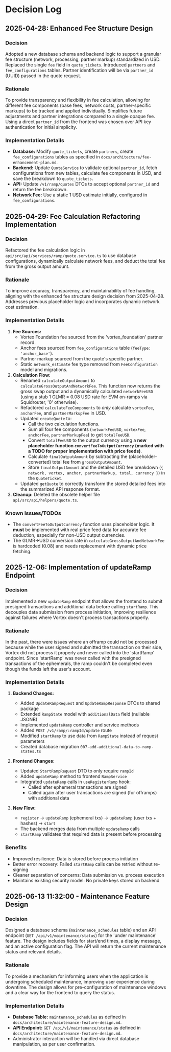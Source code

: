 # Decision Log

## 2025-04-28: Enhanced Fee Structure Design

### Decision
Adopted a new database schema and backend logic to support a granular fee structure (network, processing, partner markup) standardized in USD. Replaced the single `fee` field in `quote_tickets`. Introduced `partners` and `fee_configurations` tables. Partner identification will be via `partner_id` (UUID) passed in the quote request.

### Rationale
To provide transparency and flexibility in fee calculation, allowing for different fee components (base fees, network costs, partner-specific markups) to be tracked and applied individually. Simplifies future adjustments and partner integrations compared to a single opaque fee. Using a direct `partner_id` from the frontend was chosen over API key authentication for initial simplicity.

### Implementation Details
- **Database:** Modify `quote_tickets`, create `partners`, create `fee_configurations` tables as specified in `docs/architecture/fee-enhancement-plan.md`.
- **Backend:** Update `QuoteService` to validate optional `partner_id`, fetch configurations from new tables, calculate fee components in USD, and save the breakdown to `quote_tickets`.
- **API:** Update `/v1/ramp/quotes` DTOs to accept optional `partner_id` and return the fee breakdown.
- **Network Fee:** Use a static 1 USD estimate initially, configured in `fee_configurations`.


## 2025-04-29: Fee Calculation Refactoring Implementation

### Decision
Refactored the fee calculation logic in `api/src/api/services/ramp/quote.service.ts` to use database configurations, dynamically calculate network fees, and deduct the total fee from the gross output amount.

### Rationale
To improve accuracy, transparency, and maintainability of fee handling, aligning with the enhanced fee structure design decision from 2025-04-28. Addresses previous placeholder logic and incorporates dynamic network cost estimation.

### Implementation Details
1.  **Fee Sources:**
    *   Vortex Foundation fee sourced from the 'vortex_foundation' partner record.
    *   Anchor fees sourced from `fee_configurations` table (`feeType: 'anchor_base'`).
    *   Partner markup sourced from the quote's specific partner.
    *   Static `network_estimate` fee type removed from `FeeConfiguration` model and migrations.
2.  **Calculation Flow:**
    *   Renamed `calculateOutputAmount` to `calculateGrossOutputAndNetworkFee`. This function now returns the gross swap output and a dynamically calculated `networkFeeUSD` (using a stub 1 GLMR = 0.08 USD rate for EVM on-ramps via Squidrouter, '0' otherwise).
    *   Refactored `calculateFeeComponents` to *only* calculate `vortexFee`, `anchorFee`, and `partnerMarkupFee` in USD.
    *   Updated `createQuote` to:
        *   Call the two calculation functions.
        *   Sum all four fee components (`networkFeeUSD`, `vortexFee`, `anchorFee`, `partnerMarkupFee`) to get `totalFeeUSD`.
        *   Convert `totalFeeUSD` to the output currency using a **new placeholder function `convertFeeToOutputCurrency` (marked with a TODO for proper implementation with price feeds)**.
        *   Calculate `finalOutputAmount` by subtracting the (placeholder-converted) total fee from `grossOutputAmount`.
        *   Store `finalOutputAmount` and the detailed USD fee breakdown (`{ network, vortex, anchor, partnerMarkup, total, currency }`) in the `QuoteTicket`.
    *   Updated `getQuote` to correctly transform the stored detailed fees into the summarized API response format.
3.  **Cleanup:** Deleted the obsolete helper file `api/src/api/helpers/quote.ts`.

### Known Issues/TODOs
- The `convertFeeToOutputCurrency` function uses placeholder logic. It **must** be implemented with real price feed data for accurate fee deduction, especially for non-USD output currencies.
- The GLMR-&gt;USD conversion rate in `calculateGrossOutputAndNetworkFee` is hardcoded (0.08) and needs replacement with dynamic price fetching.

## 2025-12-06: Implementation of updateRamp Endpoint

### Decision
Implemented a new `updateRamp` endpoint that allows the frontend to submit presigned transactions and additional data before calling `startRamp`. This decouples data submission from process initiation, improving resilience against failures where Vortex doesn't process transactions properly.

### Rationale
In the past, there were issues where an offramp could not be processed because while the user signed and submitted the transaction on their side, Vortex did not process it properly and never called into the 'startRamp' endpoint. Since 'startRamp' was never called with the presigned transactions of the ephemerals, the ramp couldn't be completed even though the funds left the user's account.

### Implementation Details
1. **Backend Changes:**
   - Added `UpdateRampRequest` and `UpdateRampResponse` DTOs to shared package
   - Extended `RampState` model with `additionalData` field (nullable JSONB)
   - Implemented `updateRamp` controller and service methods
   - Added `POST /v1/ramp/:rampId/update` route
   - Modified `startRamp` to use data from `RampState` instead of request parameters
   - Created database migration `007-add-additional-data-to-ramp-states.ts`

2. **Frontend Changes:**
   - Updated `StartRampRequest` DTO to only require `rampId`
   - Added `updateRamp` method to frontend `RampService`
   - Integrated `updateRamp` calls in `useRegisterRamp` hook:
     - Called after ephemeral transactions are signed
     - Called again after user transactions are signed (for offramps) with additional data

3. **New Flow:**
   - `register` → `updateRamp` (ephemeral txs) → `updateRamp` (user txs + hashes) → `start`
   - The backend merges data from multiple `updateRamp` calls
   - `startRamp` validates that required data is present before processing

### Benefits
- Improved resilience: Data is stored before process initiation
- Better error recovery: Failed `startRamp` calls can be retried without re-signing
- Cleaner separation of concerns: Data submission vs. process execution
- Maintains existing security model: No private keys stored on backend

## 2025-06-13 11:32:00 - Maintenance Feature Design

### Decision
Designed a database schema (`maintenance_schedules` table) and an API endpoint (`GET /api/v1/maintenance/status`) for the 'under maintenance' feature. The design includes fields for start/end times, a display message, and an active configuration flag. The API will return the current maintenance status and relevant details.

### Rationale
To provide a mechanism for informing users when the application is undergoing scheduled maintenance, improving user experience during downtime. The design allows for pre-configuration of maintenance windows and a clear way for the frontend to query the status.

### Implementation Details
- **Database Table:** `maintenance_schedules` as defined in `docs/architecture/maintenance-feature-design.md`.
- **API Endpoint:** `GET /api/v1/maintenance/status` as defined in `docs/architecture/maintenance-feature-design.md`.
- Administrator interaction will be handled via direct database manipulation, as per user confirmation.
